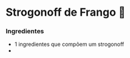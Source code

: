# Strogonoff de Frango :chicken:



### Ingredientes

- 1 ingredientes que compõem um strogonoff
- 



